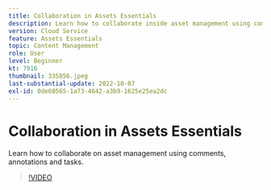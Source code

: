 ```yaml
---
title: Collaboration in Assets Essentials
description: Learn how to collaborate inside asset management using comments, annotations and tasks.
version: Cloud Service
feature: Assets Essentials
topic: Content Management
role: User
level: Beginner
kt: 7916
thumbnail: 335856.jpeg
last-substantial-update: 2022-10-07
exl-id: 0de60565-1a73-4642-a3b9-1625e25ea2dc
---
```

# Collaboration in Assets Essentials

Learn how to collaborate on asset management using comments, annotations and tasks.

>[!VIDEO](https://video.tv.adobe.com/v/335856/?quality=12&learn=on)
